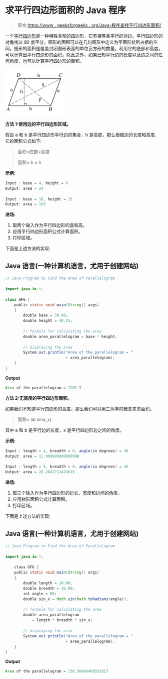 # 求平行四边形面积的 Java 程序

> 原文:[https://www . geeksforgeeks . org/Java-程序查找平行四边形面积/](https://www.geeksforgeeks.org/java-program-to-find-the-area-of-parallelogram/)

一个[平行四边形](https://en.wikipedia.org/wiki/Parallelogram)是一种特殊类型的四边形，它有相等且平行的对边。平行四边形的对角线以 90 度平分。图形的面积可以在几何图形中定义为平面形状所占据的空间。图形的面积是覆盖封闭图形表面的单位正方形的数量。利用它的底部和高度，可以计算出平行四边形的面积。除此之外，如果已知平行边的长度以及边之间的任何角度，也可以计算平行四边形的面积。

![](img/864d3c2aea963efa5101314107a942ae.png)

**方法 1:使用边的平行四边形区域。**

假设 a 和 b 是平行四边形平行边的集合，h 是高度，那么根据边的长度和高度，它的面积公式如下:

> 面积=底部×高度
> 
> 面积= b × h

**示例:**

```java
Input : base = 4, height = 6
Output: area = 24

Input : base = 10, height = 15
Output: area = 150
```

**进场:**

1.  取两个输入作为平行四边形的底和高。
2.  应用平行四边形面积公式计算面积。
3.  打印区域。

下面是上述方法的实现:

## Java 语言(一种计算机语言，尤用于创建网站)

```java
// Java Program to Find the Area of Parallelogram

import java.io.*;

class GFG {
    public static void main(String[] args)
    {
        double base = 30.00;
        double height = 40.25;

        // formula for calculating the area
        double area_parallelogram = base * height;

        // displaying the area
        System.out.println("Area of the parallelogram = "
                           + area_parallelogram);
    }
}
```

**Output**

```java
Area of the parallelogram = 1207.5
```

**方法 2:无高度的平行四边形面积。**

如果我们不知道平行四边形的高度，那么我们可以用三角学的概念来求面积。

> 面积= ab sina_x)

其中 a 和 b 是平行边的长度，x 是平行四边形边之间的角度。

**示例:**

```java
Input : length = 4, breadth = 6, angle(in degrees) = 30
Output: area = 11.999999999999998

Input : length = 5, breadth = 8, angle(in degrees) = 45
Output: area = 28.2842712474619
```

**进场:**

1.  取三个输入作为平行四边形的边长、宽度和边间的角度。
2.  应用梯形面积公式计算面积。
3.  打印区域。

下面是上述方法的实现:

## Java 语言(一种计算机语言，尤用于创建网站)

```java
// Java Program to Find the Area of Parallelogram

import java.io.*;

    class GFG {
    public static void main(String[] args)
    {
        double length = 10.00;
        double breadth = 16.00;
        int angle = 60;
        double sin_x = Math.sin(Math.toRadians(angle));

        // formula for calculating the area
        double area_parallelogram
            = length * breadth * sin_x;

        // displaying the area
        System.out.println("Area of the parallelogram = "
                           + area_parallelogram);
    }
}
```

**Output**

```java
Area of the parallelogram = 138.56406460551017
```